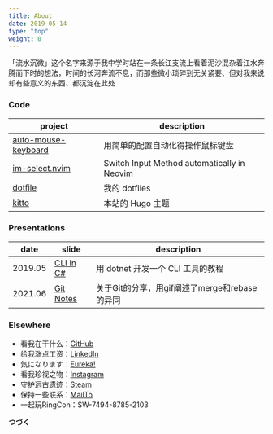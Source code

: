 ```yaml
---
title: About
date: 2019-05-14
type: "top"
weight: 0
---
```


「流水沉微」这个名字来源于我中学时站在一条长江支流上看着泥沙混杂着江水奔腾而下时的想法，时间的长河奔流不息，而那些微小琐碎到无关紧要、但对我来说却有些意义的东西、都沉淀在此处


### Code

| project                                                                | description                                                                 |
| --------                                                               | -----------                                                                 |
| [auto-mouse-keyboard](https://github.com/keaising/auto-mouse-keyboard) | 用简单的配置自动化得操作鼠标键盘                                            |
| [im-select.nvim](https://github.com/keaising/im-select.nvim)           | Switch Input Method automatically in Neovim                                 |
| [dotfile](https://github.com/keaising/dotfile)                         | 我的 dotfiles                                                               |
| [kitto](https://github.com/keaising/kitto)                             | 本站的 Hugo 主题                                                            |

### Presentations

| date    | slide                                                 | description                                   |
| ---     | ---                                                   | ---                                           |
| 2019.05 | [CLI in C#](https://shuxiao.wang/tags/cli-in-csharp/) | 用 dotnet 开发一个 CLI 工具的教程             |
| 2021.06 | [Git Notes](https://shuxiao.wang/share/git/)          | 关于Git的分享，用gif阐述了merge和rebase的异同 |

### Elsewhere

+ 看我在干什么：[GitHub](https://github.com/keaising)
+ 给我涨点工资：[LinkedIn](https://www.linkedin.com/in/wangshuxiao/)
+ 気になります：[Eureka!](https://shuxiao.wang/eureka)
+ 看我珍视之物：[Instagram](https://www.instagram.com/asukayui/)
+ 守护远古遗迹：[Steam](https://steamcommunity.com/id/asukayui/)
+ 保持一些联系：[MailTo](mailto:keaising@gmail.com)
+ 一起玩RingCon：SW-7494-8785-2103

**つづく** 

